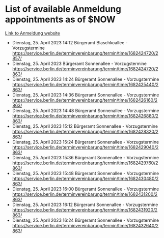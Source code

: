 # List of available Anmeldung appointments as of $NOW
[Link to Anmeldung website](https://service.berlin.de/terminvereinbarung/termin/tag.php?termin=1&anliegen[]=120686&dienstleisterlist=122210,122217,327316,122219,327312,122227,327314,122231,327346,122243,327348,122254,122252,329742,122260,329745,122262,329748,122271,327278,122273,327274,122277,327276,330436,122280,327294,122282,327290,122284,327292,122291,327270,122285,327266,122286,327264,122296,327268,150230,329760,122297,327286,122294,327284,122312,329763,122314,329775,122304,327330,122311,327334,122309,327332,317869,122281,327352,122279,329772,122283,122276,327324,122274,327326,122267,329766,122246,327318,122251,327320,122257,327322,122208,327298,122226,327300&herkunft=http%3A%2F%2Fservice.berlin.de%2Fdienstleistung%2F120686%2F)
- Dienstag, 25. April 2023 14:12 Bürgeramt Blaschkoallee - Vorzugstermine https://service.berlin.de/terminvereinbarung/termin/time/1682424720/2857/
- Dienstag, 25. April 2023  Bürgeramt Sonnenallee - Vorzugstermine https://service.berlin.de/terminvereinbarung/termin/time/1682424720/2863/
- Dienstag, 25. April 2023 14:24 Bürgeramt Sonnenallee - Vorzugstermine https://service.berlin.de/terminvereinbarung/termin/time/1682425440/2863/
- Dienstag, 25. April 2023 14:36 Bürgeramt Sonnenallee - Vorzugstermine https://service.berlin.de/terminvereinbarung/termin/time/1682426160/2863/
- Dienstag, 25. April 2023 14:48 Bürgeramt Sonnenallee - Vorzugstermine https://service.berlin.de/terminvereinbarung/termin/time/1682426880/2863/
- Dienstag, 25. April 2023 15:12 Bürgeramt Sonnenallee - Vorzugstermine https://service.berlin.de/terminvereinbarung/termin/time/1682428320/2863/
- Dienstag, 25. April 2023 15:24 Bürgeramt Sonnenallee - Vorzugstermine https://service.berlin.de/terminvereinbarung/termin/time/1682429040/2863/
- Dienstag, 25. April 2023 15:36 Bürgeramt Sonnenallee - Vorzugstermine https://service.berlin.de/terminvereinbarung/termin/time/1682429760/2863/
- Dienstag, 25. April 2023 15:48 Bürgeramt Sonnenallee - Vorzugstermine https://service.berlin.de/terminvereinbarung/termin/time/1682430480/2863/
- Dienstag, 25. April 2023 16:00 Bürgeramt Sonnenallee - Vorzugstermine https://service.berlin.de/terminvereinbarung/termin/time/1682431200/2863/
- Dienstag, 25. April 2023 16:12 Bürgeramt Sonnenallee - Vorzugstermine https://service.berlin.de/terminvereinbarung/termin/time/1682431920/2863/
- Dienstag, 25. April 2023 16:24 Bürgeramt Sonnenallee - Vorzugstermine https://service.berlin.de/terminvereinbarung/termin/time/1682432640/2863/
